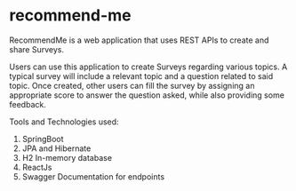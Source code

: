# recommend-me
RecommendMe is a web application that uses REST APIs to create and share Surveys.

Users can use this application to create Surveys regarding various topics. A typical survey will include a relevant topic and a question related to said topic. Once created, other users can fill the survey by assigning an appropriate score to answer the question asked, while also providing some feedback.

Tools and Technologies used:
1) SpringBoot
2) JPA and Hibernate
3) H2 In-memory database
4) ReactJs
5) Swagger Documentation for endpoints


